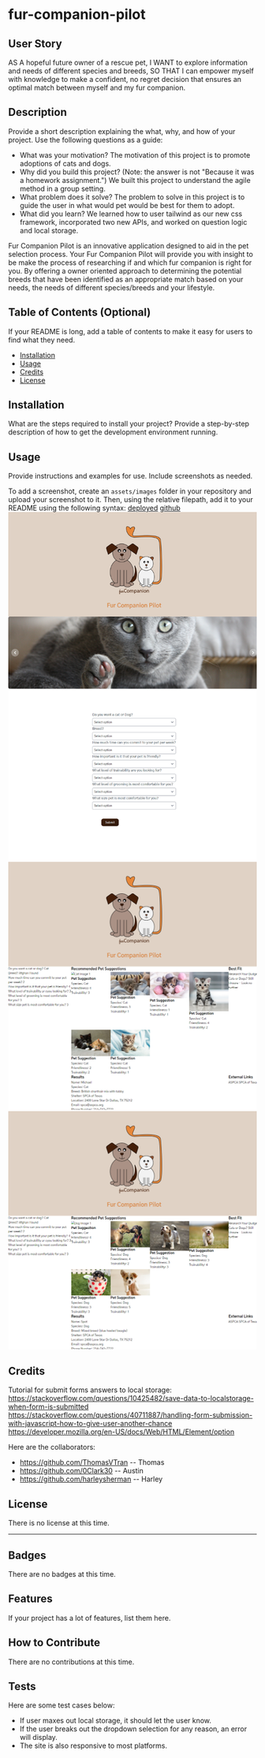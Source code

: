 # fur-companion-pilot

## User Story

AS A hopeful future owner of a rescue pet,
I WANT to explore information and needs of different species and breeds,
SO THAT I can empower myself with knowledge to make a confident, no regret decision that ensures an optimal match between myself and my fur companion.

## Description

Provide a short description explaining the what, why, and how of your project. Use the following questions as a guide:

- What was your motivation? The motivation of this project is to promote adoptions of cats and dogs.
- Why did you build this project? (Note: the answer is not "Because it was a homework assignment.") We built this project to understand the agile method in a group setting.
- What problem does it solve? The problem to solve in this project is to guide the user in what would pet would be best for them to adopt.
- What did you learn? We learned how to user tailwind as our new css framework, incorporated two new APIs, and worked on question logic and local storage.

Fur Companion Pilot is an innovative application designed to aid in the pet selection process. Your Fur Companion Pilot will provide you with insight to be make the process of researching if and which fur companion is right for you. By offering a owner oriented approach to determining the potential breeds that have been identified as an appropriate match based on your needs, the needs of different species/breeds and your lifestyle.

## Table of Contents (Optional)

If your README is long, add a table of contents to make it easy for users to find what they need.

- [Installation](#installation)
- [Usage](#usage)
- [Credits](#credits)
- [License](#license)

## Installation

What are the steps required to install your project? Provide a step-by-step description of how to get the development environment running.

## Usage

Provide instructions and examples for use. Include screenshots as needed.

To add a screenshot, create an `assets/images` folder in your repository and upload your screenshot to it. Then, using the relative filepath, add it to your README using the following syntax:
[deployed](https://0clark30.github.io/fur-companion-pilot-ac/)
[github](https://github.com/0Clark30/fur-companion-pilot-ac)
![alt](assets/images/Fur-companion-pilot-home.png)
![alt](assets/images/Fur-companion-pilot-Cat-result.png)
![alt](assets/images/Fur-companion-pilot-Dog-result.png)
    

## Credits

Tutorial for submit forms answers to local storage:
https://stackoverflow.com/questions/10425482/save-data-to-localstorage-when-form-is-submitted
https://stackoverflow.com/questions/40711887/handling-form-submission-with-javascript-how-to-give-user-another-chance
https://developer.mozilla.org/en-US/docs/Web/HTML/Element/option

Here are the collaborators:
- https://github.com/ThomasVTran -- Thomas
- https://github.com/0Clark30 -- Austin
- https://github.com/harleysherman -- Harley

## License

There is no license at this time.

---

## Badges

There are no badges at this time.

## Features

If your project has a lot of features, list them here.

## How to Contribute

There are no contributions at this time.

## Tests

Here are some test cases below:
- If user maxes out local storage, it should let the user know.
- If the user breaks out the dropdown selection for any reason, an error will display.
- The site is also responsive to most platforms.

